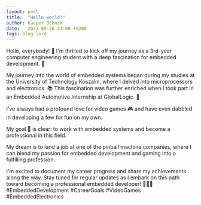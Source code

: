 ```yaml
---
layout: post
title:  "Hello world!"
author: Kacper Ochnik
date:   2023-09-26 23:00 +0200
tags: blog lore
---
```

Hello, everybody! 👋 I'm thrilled to kick off my journey as a 3rd-year computer engineering student with a deep fascination for embedded development. 🚀

My journey into the world of embedded systems began during my studies at the University of Technology Koszalin, where I delved into microprocessors and electronics. 📚 This fascination was further enriched when I took part in an Embedded Automotive Internship at GlobalLogic. 💼

I've always had a profound love for video games 🎮 and have even dabbled in developing a few for fun on my own.

My goal 🎯 is clear: to work with embedded systems and become a professional in this field.

My dream is to land a job at one of the pinball machine companies, where I can blend my passion for embedded development and gaming into a fulfilling profession.

I'm excited to document my career progress and share my achievements along the way. Stay tuned for regular updates as I embark on this path toward becoming a professional embedded developer! 🧑🏼‍💻 #EmbeddedDevelopment #CareerGoals #VideoGames #EmbeddedElectronics